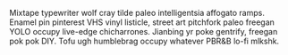 Mixtape typewriter wolf cray tilde paleo intelligentsia affogato ramps. Enamel pin pinterest VHS vinyl listicle, street art pitchfork paleo freegan YOLO occupy live-edge chicharrones. Jianbing yr poke gentrify, freegan pok pok DIY. Tofu ugh humblebrag occupy whatever PBR&B lo-fi mlkshk.